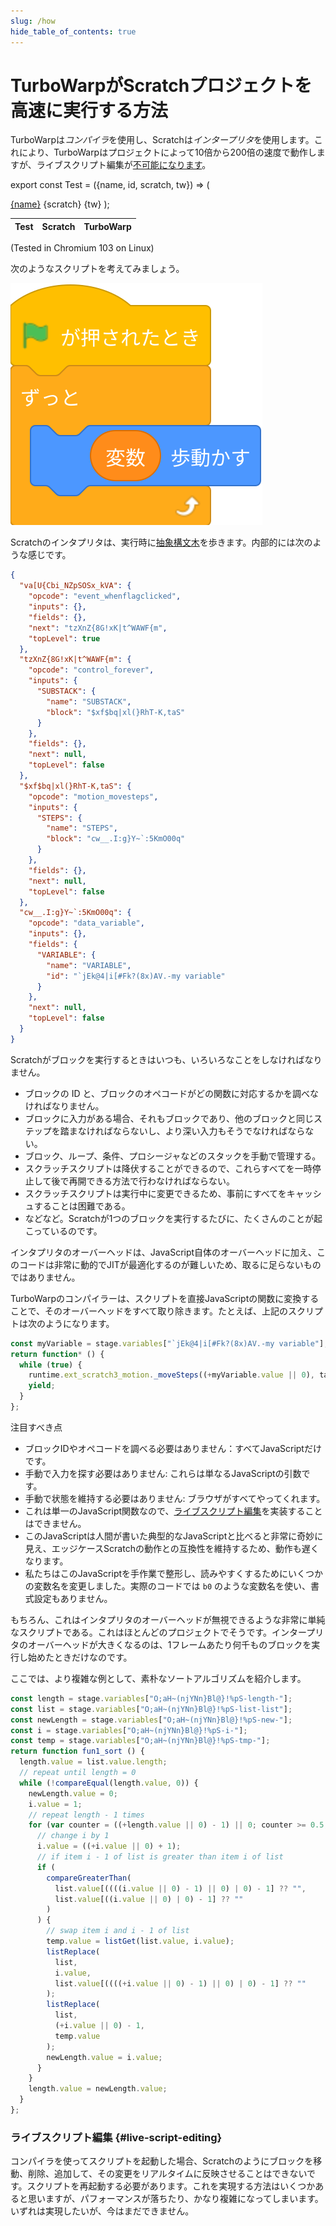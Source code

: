 ```yaml
---
slug: /how
hide_table_of_contents: true
---
```


# TurboWarpがScratchプロジェクトを高速に実行する方法

TurboWarpは*コンパイラ*を使用し、Scratchは*インタープリタ*を使用します。これにより、TurboWarpはプロジェクトによって10倍から200倍の速度で動作しますが、ライブスクリプト編集が[不可能になります](#live-script-editing)。

export const Test = ({name, id, scratch, tw}) => (
  <tr>
    <td><a href={`https://scratch.mit.edu/projects/${id}/`}>{name}</a></td>
    <td>{scratch}</td>
    <td>{tw}</td>
  </tr>
);

<table style={{textAlign: "center"}}>
  <thead>
    <tr>
      <th>Test</th>
      <th>Scratch</th>
      <th>TurboWarp</th>
    </tr>
  </thead>
  <tbody>
    <Test name="Quicksort 200000 items" id="310372816" scratch="10.746s" tw="0.0528s" />
    <Test name="Cycles Raytracer r=1 s=10 dof=.08" id="412737809" scratch="832s" tw="16s" />
  </tbody>
</table>

(Tested in Chromium 103 on Linux)

次のようなスクリプトを考えてみましょう。

![旗をクリックしたとき、ずっと変数歩動かす](./assets/forever-move-my-variable-steps.svg)

Scratchのインタプリタは、実行時に[抽象構文木](https://ja.wikipedia.org/wiki/抽象構文木)を歩きます。内部的には次のような感じです。

```json
{
  "va[U{Cbi_NZpSOSx_kVA": {
    "opcode": "event_whenflagclicked",
    "inputs": {},
    "fields": {},
    "next": "tzXnZ{8G!xK|t^WAWF{m",
    "topLevel": true
  },
  "tzXnZ{8G!xK|t^WAWF{m": {
    "opcode": "control_forever",
    "inputs": {
      "SUBSTACK": {
        "name": "SUBSTACK",
        "block": "$xf$bq|xl(}RhT-K,taS"
      }
    },
    "fields": {},
    "next": null,
    "topLevel": false
  },
  "$xf$bq|xl(}RhT-K,taS": {
    "opcode": "motion_movesteps",
    "inputs": {
      "STEPS": {
        "name": "STEPS",
        "block": "cw__.I:g}Y~`:5KmO00q"
      }
    },
    "fields": {},
    "next": null,
    "topLevel": false
  },
  "cw__.I:g}Y~`:5KmO00q": {
    "opcode": "data_variable",
    "inputs": {},
    "fields": {
      "VARIABLE": {
        "name": "VARIABLE",
        "id": "`jEk@4|i[#Fk?(8x)AV.-my variable"
      }
    },
    "next": null,
    "topLevel": false
  }
}
```

Scratchがブロックを実行するときはいつも、いろいろなことをしなければなりません。

 - ブロックの ID と、ブロックのオペコードがどの関数に対応するかを調べなければなりません。
 - ブロックに入力がある場合、それもブロックであり、他のブロックと同じステップを踏まなければならないし、より深い入力もそうでなければならない。
 - ブロック、ループ、条件、プロシージャなどのスタックを手動で管理する。
 - スクラッチスクリプトは降伏することができるので、これらすべてを一時停止して後で再開できる方法で行わなければならない。
 - スクラッチスクリプトは実行中に変更できるため、事前にすべてをキャッシュすることは困難である。
 - などなど。Scratchが1つのブロックを実行するたびに、たくさんのことが起こっているのです。

インタプリタのオーバーヘッドは、JavaScript自体のオーバーヘッドに加え、このコードは非常に動的でJITが最適化するのが難しいため、取るに足らないものではありません。

TurboWarpのコンパイラーは、スクリプトを直接JavaScriptの関数に変換することで、そのオーバーヘッドをすべて取り除きます。たとえば、上記のスクリプトは次のようになります。

```js
const myVariable = stage.variables["`jEk@4|i[#Fk?(8x)AV.-my variable"];
return function* () {
  while (true) {
    runtime.ext_scratch3_motion._moveSteps((+myVariable.value || 0), target);
    yield;
  }
};
```

注目すべき点

 - ブロックIDやオペコードを調べる必要はありません：すべてJavaScriptだけです。
 - 手動で入力を探す必要はありません: これらは単なるJavaScriptの引数です。
 - 手動で状態を維持する必要はありません: ブラウザがすべてやってくれます。
 - これは単一のJavaScript関数なので、[ライブスクリプト編集](#live-script-editing)を実装することはできません。
 - このJavaScriptは人間が書いた典型的なJavaScriptと比べると非常に奇妙に見え、エッジケースScratchの動作との互換性を維持するため、動作も遅くなります。
 - 私たちはこのJavaScriptを手作業で整形し、読みやすくするためにいくつかの変数名を変更しました。実際のコードでは `b0` のような変数名を使い、書式設定もありません。

もちろん、これはインタプリタのオーバーヘッドが無視できるような非常に単純なスクリプトである。これはほとんどのプロジェクトでそうです。インタープリタのオーバーヘッドが大きくなるのは、1フレームあたり何千ものブロックを実行し始めたときだけなのです。

ここでは、より複雑な例として、素朴なソートアルゴリズムを紹介します。

```js
const length = stage.variables["O;aH~(njYNn}Bl@}!%pS-length-"];
const list = stage.variables["O;aH~(njYNn}Bl@}!%pS-list-list"];
const newLength = stage.variables["O;aH~(njYNn}Bl@}!%pS-new-"];
const i = stage.variables["O;aH~(njYNn}Bl@}!%pS-i-"];
const temp = stage.variables["O;aH~(njYNn}Bl@}!%pS-tmp-"];
return function fun1_sort () {
  length.value = list.value.length;
  // repeat until length = 0
  while (!compareEqual(length.value, 0)) {
    newLength.value = 0;
    i.value = 1;
    // repeat length - 1 times
    for (var counter = ((+length.value || 0) - 1) || 0; counter >= 0.5; counter--) {
      // change i by 1
      i.value = ((+i.value || 0) + 1);
      // if item i - 1 of list is greater than item i of list
      if (
        compareGreaterThan(
          list.value[((((i.value || 0) - 1) || 0) | 0) - 1] ?? "",
          list.value[((i.value || 0) | 0) - 1] ?? ""
        )
      ) {
        // swap item i and i - 1 of list
        temp.value = listGet(list.value, i.value);
        listReplace(
          list,
          i.value,
          list.value[((((+i.value || 0) - 1) || 0) | 0) - 1] ?? ""
        );
        listReplace(
          list,
          (+i.value || 0) - 1,
          temp.value
        );
        newLength.value = i.value;
      }
    }
    length.value = newLength.value;
  }
};
```

### ライブスクリプト編集 {#live-script-editing}

コンパイラを使ってスクリプトを起動した場合、Scratchのようにブロックを移動、削除、追加して、その変更をリアルタイムに反映させることはできないです。スクリプトを再起動する必要があります。これを実現する方法はいくつかあると思いますが、パフォーマンスが落ちたり、かなり複雑になってしまいます。いずれは実現したいが、今はまだできません。
